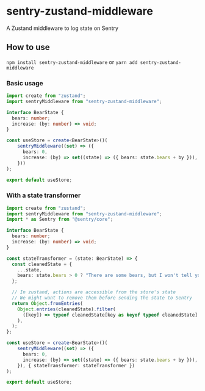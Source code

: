 # sentry-zustand-middleware
A Zustand middleware to log state on Sentry

## How to use
`npm install sentry-zustand-middleware`
or
`yarn add sentry-zustand-middleware`

### Basic usage
```ts
import create from "zustand";
import sentryMiddleware from "sentry-zustand-middleware";

interface BearState {
  bears: number;
  increase: (by: number) => void;
}

const useStore = create<BearState>()(
    sentryMiddleware((set) => ({
      bears: 0,
      increase: (by) => set((state) => ({ bears: state.bears + by })),
    }))
);

export default useStore;
```

### With a state transformer
```ts
import create from "zustand";
import sentryMiddleware from "sentry-zustand-middleware";
import * as Sentry from "@sentry/core";

interface BearState {
  bears: number;
  increase: (by: number) => void;
}

const stateTransformer = (state: BearState) => {
  const cleanedState = {
    ...state,
    bears: state.bears > 0 ? "There are some bears, but I won't tell you how many!" : "No bears here"
  };

  // In zustand, actions are accessible from the store's state
  // We might want to remove them before sending the state to Sentry
  return Object.fromEntries(
    Object.entries(cleanedState).filter(
      ([key]) => typeof cleanedState[key as keyof typeof cleanedState] !== 'function',
    ),
  );
};

const useStore = create<BearState>()(
    sentryMiddleware((set) => ({
      bears: 0,
      increase: (by) => set((state) => ({ bears: state.bears + by })),
    }), { stateTransformer: stateTransformer })
);

export default useStore;
```
